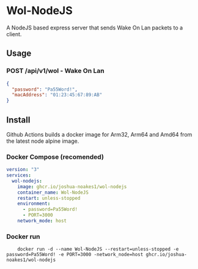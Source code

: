 # Wol-NodeJS

A NodeJS based express server that sends Wake On Lan packets to a client.

## Usage

### POST /api/v1/wol - Wake On Lan

```json
{
  "password": "Pa55Word!",
  "macAddress": "01:23:45:67:89:AB"
}
```

## Install

Github Actions builds a docker image for Arm32, Arm64 and Amd64 from the latest node alpine image.

### Docker Compose (recomended)

```yaml
version: "3"
services:
  wol-nodejs:
    image: ghcr.io/joshua-noakes1/wol-nodejs
    container_name: Wol-NodeJS
    restart: unless-stopped
    environment:
      - password=Pa55Word!
      - PORT=3000
    network_mode: host
```

### Docker run

```shell
    docker run -d --name Wol-NodeJS --restart=unless-stopped -e password=Pa55Word! -e PORT=3000 -network_node=host ghcr.io/joshua-noakes1/wol-nodejs
```
